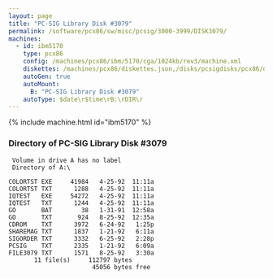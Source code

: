 ```yaml
---
layout: page
title: "PC-SIG Library Disk #3079"
permalink: /software/pcx86/sw/misc/pcsig/3000-3999/DISK3079/
machines:
  - id: ibm5170
    type: pcx86
    config: /machines/pcx86/ibm/5170/cga/1024kb/rev3/machine.xml
    diskettes: /machines/pcx86/diskettes.json,/disks/pcsigdisks/pcx86/diskettes.json
    autoGen: true
    autoMount:
      B: "PC-SIG Library Disk #3079"
    autoType: $date\r$time\rB:\rDIR\r
---
```


{% include machine.html id="ibm5170" %}

### Directory of PC-SIG Library Disk #3079

     Volume in drive A has no label
     Directory of A:\

    COLORTST EXE     41984   4-25-92  11:11a
    COLORTST TXT      1288   4-25-92  11:11a
    IQTEST   EXE     54272   4-25-92  11:11a
    IQTEST   TXT      1244   4-25-92  11:11a
    GO       BAT        38   1-31-91  12:58a
    GO       TXT       924   8-25-92  12:35a
    CDROM    TXT      3972   6-24-92   1:25p
    SHAREMAG TXT      1837   1-21-92   6:11a
    SIGORDER TXT      3332   6-25-92   2:28p
    PCSIG    TXT      2335   1-21-92   6:09a
    FILE3079 TXT      1571   8-25-92   3:30a
           11 file(s)     112797 bytes
                           45056 bytes free
